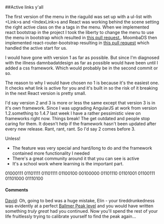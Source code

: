 ##Active links y'all

The first version of the menu in the riaguild was set up with a ul-list with \<Link\>s and \<IndexLink\>s and React was working behind the scene setting the right active class on the a tags in the menu. When we implemented react bootstrap in the project I took the liberty to change the menu to use the menu in bootstrap which resulted in [this pull request.](https://github.com/krawaller/riaguild2015/pull/100/files). MoombaDS then implemented react-router-bootstrap resulting in [this pull request](https://github.com/krawaller/riaguild2015/pull/118/files) which handled the active start for us.

I would have gone with version 1 as far as possible. But since I'm diagnosed with the illness damnbadatdesign as far as possible would have been until I added a css framework. Which would probably be in the second commit or so. 

The reason to why I would have chosen no 1 is because it's the easiest one. It checks what link is active for you and it's built in so the risk of it breaking in the next React version is pretty small. 

I'd say version 2 and 3 is more or less the same except that version 3 is in it's own framework. Since I was upgrading AngularJS at work from version 1.2.something to 1.4.7 last week I have a rather pessimistic view on frameworks right now. Things break! The get outdated and people stop caring for them. It doesn't help if the framework hasn't been updated after every new release. Rant, rant, rant. So I'd say 2 comes before 3. 

Unless! 
- The feature was very special and hard/long to do and the framework contained more functionality I needed
- There's a great community around it that you can see is active 
- It's a school work where learning is the important part.

01000111 01101111 01101111 01100100 00100000 01101110 01101001 01100111 01101000 01110100

#### Comments

[David](http://blog.krawaller.se/riaguild2015/#/member/krawaller): Oh, going to bed was a huge mistake, Elin - your tireddrunkedness was evidently at a perfect [Ballmer Peak level](https://xkcd.com/323/) and you would have written something *truly great* had you continued. Now you'll spend the rest of your life fruitlessly trying to calibrate yourself to find the peak again...

